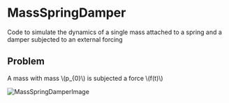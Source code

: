 # MassSpringDamper
Code to simulate the dynamics of a single mass attached to a spring and a damper subjected to an external forcing

## Problem

A mass with mass \\(p_{0}\\) is subjected a force \\(f(t)\\)

![MassSpringDamperImage](https://github.com/user-attachments/assets/c623b30b-ab8e-4530-bc29-431bc6d13c91)
